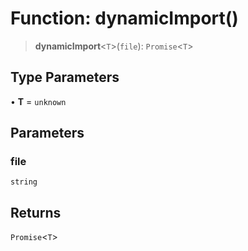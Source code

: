 # Function: dynamicImport()

> **dynamicImport**\<`T`\>(`file`): `Promise`\<`T`\>

## Type Parameters

• **T** = `unknown`

## Parameters

### file

`string`

## Returns

`Promise`\<`T`\>
